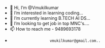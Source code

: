 - 👋 Hi, I’m @Vmukilkumar
- 👀 I’m interested in learning coding...
- 🌱 I’m currently learning B.TECH AI DS...
- 💞️ I’m looking to get job in top MNC's....
- 📫 How to reach me - 9489693178
-                       vmukilkumar@gmail.com..

<!---
Vmukilkumar/Vmukilkumar is a ✨ special ✨ repository because its `README.md` (this file) appears on your GitHub profile.
You can click the Preview link to take a look at your changes.
--->
